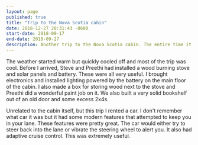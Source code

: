 ```yaml
---
layout: page
published: true
title: "Trip to the Nova Scotia cabin"
date: 2018-12-27 20:31:43 -0600
start-date: 2018-09-17
end-date: 2018-09-27
description: Another trip to the Nova Scotia cabin. The entire time it was only Preethi, Steve, and myself.  This is the latest I've been at the cabin and as a result I got to be part of getting the cabin ready for winter.
---
```


The weather started warm but quickly cooled off and most of the trip was cool. Before I arrived, Steve and Preethi had installed a wood burning stove and solar panels and battery. These were all very useful. I brought electronics and installed lighting powered by the battery on the main floor of the cabin. I also made a box for storing wood next to the stove and Preethi did a wonderful paint job on it. We also built a very solid bookshelf out of an old door and some excess 2x4s.

Unrelated to the cabin itself, but this trip I rented a car. I don't remember what car it was but it had some modern features that attempted to keep you in your lane. These features were pretty great. The car would either try to steer back into the lane or vibrate the steering wheel to alert you. It also had adaptive cruise control. This was extremely useful.
